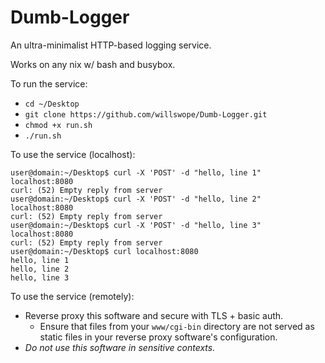 # Dumb-Logger
An ultra-minimalist HTTP-based logging service.

Works on any nix w/ bash and busybox.

To run the service:
 - `cd ~/Desktop`
 - `git clone https://github.com/willswope/Dumb-Logger.git`
 - `chmod +x run.sh`
 - `./run.sh`

To use the service (localhost):

```
user@domain:~/Desktop$ curl -X 'POST' -d "hello, line 1" localhost:8080
curl: (52) Empty reply from server
user@domain:~/Desktop$ curl -X 'POST' -d "hello, line 2" localhost:8080
curl: (52) Empty reply from server
user@domain:~/Desktop$ curl -X 'POST' -d "hello, line 3" localhost:8080
curl: (52) Empty reply from server
user@domain:~/Desktop$ curl localhost:8080
hello, line 1
hello, line 2
hello, line 3
```
To use the service (remotely):
 - Reverse proxy this software and secure with TLS + basic auth. 
   - Ensure that files from your `www/cgi-bin` directory are not served as static files in your reverse proxy software's configuration.
 - *Do not use this software in sensitive contexts.*
